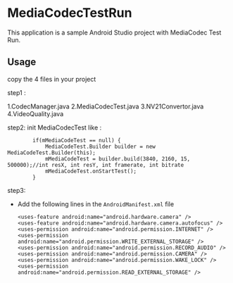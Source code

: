 MediaCodecTestRun
=================================

This application is a sample Android Studio project with MediaCodec Test Run.



Usage
-----

copy the 4 files in your project

step1 : 

1.CodecManager.java
2.MediaCodecTest.java
3.NV21Convertor.java
4.VideoQuality.java

step2:
init MediaCodecTest like : 
```
        if(mMediaCodeTest == null) {
            MediaCodeTest.Builder builder = new MediaCodeTest.Builder(this);
            mMediaCodeTest = builder.build(3840, 2160, 15, 500000);//int resX, int resY, int framerate, int bitrate
            mMediaCodeTest.onStartTest();
        }
```
step3:
 * Add the following lines in the `AndroidManifest.xml` file

    ```
    <uses-feature android:name="android.hardware.camera" />
    <uses-feature android:name="android.hardware.camera.autofocus" />
    <uses-permission android:name="android.permission.INTERNET" />
    <uses-permission android:name="android.permission.WRITE_EXTERNAL_STORAGE" />
    <uses-permission android:name="android.permission.RECORD_AUDIO" />
    <uses-permission android:name="android.permission.CAMERA" />
    <uses-permission android:name="android.permission.WAKE_LOCK" />
    <uses-permission android:name="android.permission.READ_EXTERNAL_STORAGE" />
    ```



